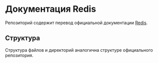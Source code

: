 # Документация Redis

Репозиторий содержит перевод официальной документации [Redis](https://github.com/redis/redis-doc).

## Структура

Структура файлов и директорий аналогична структуре официального репозитория.
